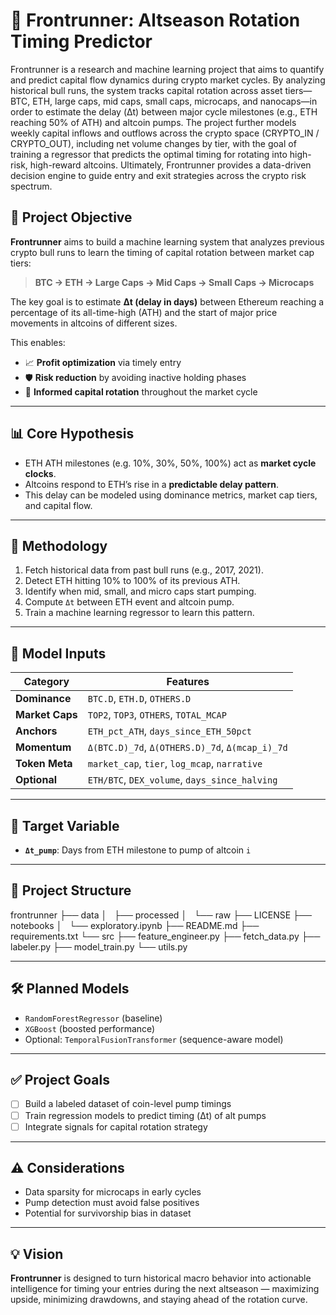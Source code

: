 # 🚀 Frontrunner: Altseason Rotation Timing Predictor

Frontrunner is a research and machine learning project that aims to quantify and predict capital flow dynamics during crypto market cycles. By analyzing historical bull runs, the system tracks capital rotation across asset tiers—BTC, ETH, large caps, mid caps, small caps, microcaps, and nanocaps—in order to estimate the delay (Δt) between major cycle milestones (e.g., ETH reaching 50% of ATH) and altcoin pumps. The project further models weekly capital inflows and outflows across the crypto space (CRYPTO_IN / CRYPTO_OUT), including net volume changes by tier, with the goal of training a regressor that predicts the optimal timing for rotating into high-risk, high-reward altcoins. Ultimately, Frontrunner provides a data-driven decision engine to guide entry and exit strategies across the crypto risk spectrum.

## 🧠 Project Objective

**Frontrunner** aims to build a machine learning system that analyzes previous crypto bull runs to learn the timing of capital rotation between market cap tiers:

> **BTC → ETH → Large Caps → Mid Caps → Small Caps → Microcaps**

The key goal is to estimate **Δt (delay in days)** between Ethereum reaching a percentage of its all-time-high (ATH) and the start of major price movements in altcoins of different sizes.

This enables:
- 📈 **Profit optimization** via timely entry
- 🛡️ **Risk reduction** by avoiding inactive holding phases
- 🧠 **Informed capital rotation** throughout the market cycle

---

## 📊 Core Hypothesis

- ETH ATH milestones (e.g. 10%, 30%, 50%, 100%) act as **market cycle clocks**.
- Altcoins respond to ETH’s rise in a **predictable delay pattern**.
- This delay can be modeled using dominance metrics, market cap tiers, and capital flow.

---

## 📌 Methodology

1. Fetch historical data from past bull runs (e.g., 2017, 2021).
2. Detect ETH hitting 10% to 100% of its previous ATH.
3. Identify when mid, small, and micro caps start pumping.
4. Compute `Δt` between ETH event and altcoin pump.
5. Train a machine learning regressor to learn this pattern.

---

## 🎯 Model Inputs

| Category | Features |
|----------|----------|
| **Dominance** | `BTC.D`, `ETH.D`, `OTHERS.D` |
| **Market Caps** | `TOP2`, `TOP3`, `OTHERS`, `TOTAL_MCAP` |
| **Anchors** | `ETH_pct_ATH`, `days_since_ETH_50pct` |
| **Momentum** | `Δ(BTC.D)_7d`, `Δ(OTHERS.D)_7d`, `Δ(mcap_i)_7d` |
| **Token Meta** | `market_cap`, `tier`, `log_mcap`, `narrative` |
| **Optional** | `ETH/BTC`, `DEX_volume`, `days_since_halving` |

---

## 🧪 Target Variable

- **`Δt_pump`**: Days from ETH milestone to pump of altcoin `i`

---

## 📁 Project Structure
frontrunner
├── data
│   ├── processed
│   └── raw
├── LICENSE
├── notebooks
│   └── exploratory.ipynb
├── README.md
├── requirements.txt
└── src
    ├── feature_engineer.py
    ├── fetch_data.py
    ├── labeler.py
    ├── model_train.py
    └── utils.py


---

## 🛠️ Planned Models

- `RandomForestRegressor` (baseline)
- `XGBoost` (boosted performance)
- Optional: `TemporalFusionTransformer` (sequence-aware model)

---

## ✅ Project Goals

- [ ] Build a labeled dataset of coin-level pump timings
- [ ] Train regression models to predict timing (Δt) of alt pumps
- [ ] Integrate signals for capital rotation strategy

---

## ⚠️ Considerations

- Data sparsity for microcaps in early cycles
- Pump detection must avoid false positives
- Potential for survivorship bias in dataset

---

## 💡 Vision

**Frontrunner** is designed to turn historical macro behavior into actionable intelligence for timing your entries during the next altseason — maximizing upside, minimizing drawdowns, and staying ahead of the rotation curve.

